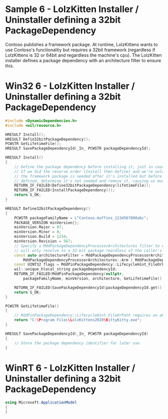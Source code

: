 # Sample 6 - LolzKitten Installer / Uninstaller defining a 32bit PackageDependency

Contoso publishes a framework package. At runtime, LolzKittens wants to use Contoso's functionality but requires a 32bit framework (regardless if LolzKittens is 32 or 64bit and regardless the machine's cpu). The LolzKitten installer defines a package dependency with an architecture filter to ensure this.

# Win32 6 - LolzKitten Installer / Uninstaller defining a 32bit PackageDependency

```c++
#include <DynamicDependencies.h>
#include <wil/resource.h>

HRESULT Install();
HRESULT Defin32bitPackageDependency();
PCWSTR GetLifetimeFile();
HRESULT SavePackageDependencyId(_In_ PCWSTR packageDependencyId);

HRESULT Install()
{
    // Define the package dependency before installing it, just in case we're the 1st to install it.
    // If we did the reverse order (Install then Define) and we're unlucky, Windows might check if
    // the framework package is needed after it's installed but before the package dependency is
    // defined, determine it's not needed and remove it, causing us much grief :-(
    RETURN_IF_FAILED(Define32bitPackageDependency(lifetimeFile));
    RETURN_IF_FAILED(InstallPackageDependency());
    return S_OK;
}

HRESULT Define32bitPackageDependency()
{
    PCWSTR packageFamilyName = L"Contoso.muffins_1234567890abc";
    PACKAGE_VERSION minVersion{};
    minVersion.Major = 87;
    minVersion.Minor = 0;
    minVersion.Build = 1234;
    minVersion.Revision = 567;
    // Specify a MddPackageDependencyProcessorArchitectures filter to ensure the package dependnency
    // will only resolve to a 32-bit package reardless of the caller's bitness at runtime.
    const auto architectureFilter = MddPackageDependencyProcessorArchitectures::X86 |
        MddPackageDependencyProcessorArchitectures::Arm | MddPackageDependencyProcessorArchitectures::X86A64;
    const UINT32 flags = MddPinPackageDependency::LifecycleHint_FileOrPath;
    wil::unique_hlocal_string packageDependencyId;
    RETURN_IF_FAILED(MddPinPackageDependency(nullptr,
        packageFamilyName, minVersion, architecture, GetLifetimeFile(), flags, &packageDependencyId));

    RETURN_IF_FAILED(SavePackageDependencyId(packageDependencyId.get()));
    return S_OK;
}

PCWSTR GetLifetimeFile()
{
    // MddPinPackageDependency::LifecycleHint_FileOrPath requires an absolute filename or path
    return "C:\Program Files\LolzKittens2020\KittyKitty.exe";
}

HRESULT SavePackageDependencyId(_In_ PCWSTR packageDependencyId)
{
    // Store the package dependency identifier for later use
}
```

# WinRT 6 - LolzKitten Installer / Uninstaller defining a 32bit PackageDependency

```c#
using Microsoft.ApplicationModel
{
}
```
